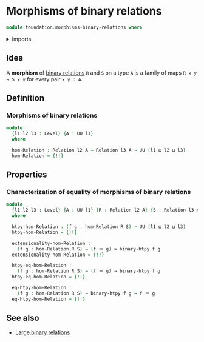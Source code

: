 # Morphisms of binary relations

```agda
module foundation.morphisms-binary-relations where
```

<details><summary>Imports</summary>

```agda
open import foundation.binary-homotopies
open import foundation.binary-relations
open import foundation.universe-levels

open import foundation-core.equivalences
open import foundation-core.identity-types
```

</details>

## Idea

A **morphism** of [binary relations](foundation.binary-relations.md) `R` and `S`
on a type `A` is a family of maps `R x y → S x y` for every pair `x y : A`.

## Definition

### Morphisms of binary relations

```agda
module _
  {l1 l2 l3 : Level} {A : UU l1}
  where

  hom-Relation : Relation l2 A → Relation l3 A → UU (l1 ⊔ l2 ⊔ l3)
  hom-Relation = {!!}
```

## Properties

### Characterization of equality of morphisms of binary relations

```agda
module _
  {l1 l2 l3 : Level} {A : UU l1} {R : Relation l2 A} {S : Relation l3 A}
  where

  htpy-hom-Relation : (f g : hom-Relation R S) → UU (l1 ⊔ l2 ⊔ l3)
  htpy-hom-Relation = {!!}

  extensionality-hom-Relation :
    (f g : hom-Relation R S) → (f ＝ g) ≃ binary-htpy f g
  extensionality-hom-Relation = {!!}

  htpy-eq-hom-Relation :
    (f g : hom-Relation R S) → (f ＝ g) → binary-htpy f g
  htpy-eq-hom-Relation = {!!}

  eq-htpy-hom-Relation :
    (f g : hom-Relation R S) → binary-htpy f g → f ＝ g
  eq-htpy-hom-Relation = {!!}
```

## See also

- [Large binary relations](foundation.large-binary-relations.md)
